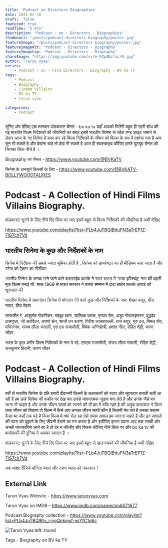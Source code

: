```yaml
---
title: 'Podcast on Directors Biographies'
date: 2024-02-10
draft:  false   
featured: true  
readTime: "5 min"
description: "Podcast - on - Directors - Biographies"
thumbnail: "/posts/podcast-directors-biography/poster.jpg"
featureImage: "/posts/podcast-directors-biography/poster.jpg"
featureImageAlt: 'Podcast - Directors - Biography' 
featureImageCap: 'Podcast - Directors - Biography'
shareImage: "https://img.youtube.com/vi/e-FZpANzfnc/0.jpg"
author: "Tarun Vyas"
series:
    - Podcast - on - Film Directors - Biography - BV ka TV
tags:
    - Podcast
    - Biography
    - Cinema Villains 
    - BV ka TV
    - Tarun vyas
    
categories:
    - Podcast
---
```

सुनिए और देखिए एक शानदार पॉडकास्ट चैनल - bv ka tv यहाँ आपको मिलेंगी बहुत ही गहरी शोध की गई भारतीय फिल्म निर्देशकों की जीवनियों का संग्रह 
इसमें भारतीय सिनेमा के ब्लैक एण्ड व्हाइट जमाने से लेकर आज के नए सिनेमा में काम कर रहे  फिल्म निर्देशकों के जीवन को फिल्म के रूप में 
दर्शाया गया है आप सुन भी सकते है और देखना चाहे तो देख भी सकते है 
आज ही सबस्क्राइब कीजिए हमारे यूट्यूब चैनल को जिनका लिंक नीचे है । 

Biography का चैनल -  https://www.youtube.com/@BVKaTV

सिनेमा के अनसुने किस्सों के लिए - https://www.youtube.com/@BVKATV-BOLLYWOODTALKIES

# Podcast - A Collection of Hindi Films Villains Biography.

पॉडकास्ट सुनने  के लिए नीचे दिए लिंक पर जाए इसमें बहुत से फिल्म निर्देशकों की  जीवनिया है अभी देखिए 

https://www.youtube.com/playlist?list=PLb4JuTBQlBttuFN3aTrEP1Z-7lG7ch7Vd


## भारतीय सिनेमा के कुछ और निर्देशकों के नाम

सिनेमा में निर्देशक की सबसे ज्यादा भूमिका होती है , सिनेमा को डायरेक्टर का ही मीडियम कहा जाता है और स्टेज को ऐक्टर का मीडीयम 

भारतीय सिनेमा के जनक माने जाने वाले दादासाहेब फाल्के ने साल 1913 में 'राजा हरिश्चंद्र' नाम की पहली मूक फ़िल्म बनाई थी. साल 1969 से भारत सरकार ने उनके सम्मान में दादा साहेब फाल्के अवार्ड की शुरुआत की

भारतीय सिनेमा में समानांतर सिनेमा में योगदान देने वाले कुछ और निर्देशकों के नाम: शेखर कपूर, मीरा नायर, दीपा मेहता

सत्यजीत रे, आशुतोष गोवारिकर, महबूब खान, ऋत्विक घटक, मृणाल सेन, अडूर गोपालकृष्णन, बुद्धदेव दासगुप्ता, जी अरविंदन, अपर्णा सेन, शाजी एन करुण, गिरीश कासरावल्ली. राज कपूर, गुरु दत्त, बिमल रॉय, मणिरत्नम, संजय लीला भंसाली, एस एस राजामौली, विवेक अग्निहोत्री, प्रशांत नील, रोहित शेट्टी, करण जौहर.

भारत के कुछ अमीर फ़िल्म निर्देशकों के नाम ये रहे: एसएस राजामौली, संजय लीला भंसाली, रोहित शेट्टी, राजकुमार हिरानी, करण जौहर

# Podcast - A Collection of Hindi Films Villains Biography.

वर्षों से भारतीय सिनेमा के प्रति हमारी दीवानगी फिल्मों के कलाकारों को स्टार और सूपस्टार बनाती चली आ  रही है 
हम उन्हे सिनेमा की स्क्रीन पर देख कर उनसे भावनात्मक जुड़ाव बना लेते है और उनके जैसे बन जाना भी चाहते है 
और उनके जीवन संघर्ष को जानने की भी हम में रुचि रहते है की अमुक कलाकार ने किस तरह जीवन को बिताया 
वो फिल्म में कैसे आए उनका जीवन साथी कौन है कितनी नेट वर्थ है उनका बचपन कैसा था कहाँ तक पढे है 
किस फिल्म में क्या रोल रहा ऐसे तमाम सवाल हम जानना चाहते है और इन सवालों की प्यास को बुझाने के लिए 
जीवनी देखने का मन करता है और इसीलिए हमारा प्रयास आप तक सच्ची और अच्छी जानकारिया लाने का है 
तो देर न कीजीए और क्लिक कीजिए नीचे लिंक पर और bv  ka tv  की बायोग्राफी की दुनिया में आपका स्वागत है । 


पॉडकास्ट सुनने  के लिए नीचे दिए लिंक पर जाए इसमें बहुत से खलनायकों की  जीवनिया है अभी देखिए 

https://www.youtube.com/playlist?list=PLb4JuTBQlBttuFN3aTrEP1Z-7lG7ch7Vd


अब  आज्ञा  दीजिये  योगिता  व्यास  और  तरुण  व्यास  को  नमस्कार !


## External Link
Tarun Vyas Website – https://www.tarunvyas.com

Tarun Vyas on IMDB – https://www.imdb.com/name/nm6071677

Podcast Biography collection - https://www.youtube.com/playlist?list=PLb4JuTBQlBtv_i-ngQnkmsf-wiYfC1q6c


![Tarun Vyas:left::round](/images/profile.png)

Tags -  Biography on BV ka TV 







